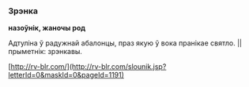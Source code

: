 ### Зрэнка
**назоўнік, жаночы род**

Адтуліна ў радужнай абалонцы, праз якую ў вока пранікае святло. || прыметнік: зрэнкавы.

<a rel="author">[http://rv-blr.com/](http://rv-blr.com/slounik.jsp?letterId=0&maskId=0&pageId=1191)</a>
